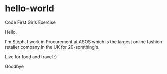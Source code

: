 # hello-world
Code First Girls Exercise

Hello, 

I'm Steph, I work in Procurement at ASOS which is the largest online fashion retailer company in the UK for 20-somthing's.

Live for food and travel :) 

Goodbye
